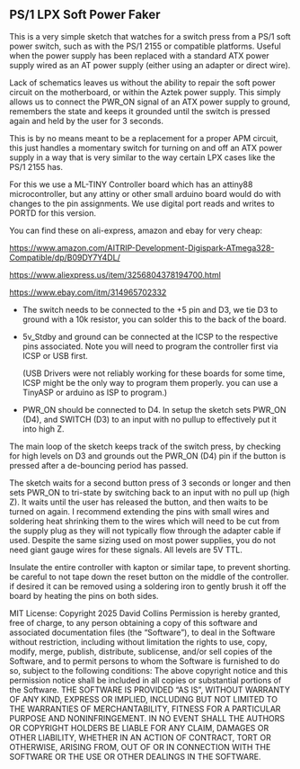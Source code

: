 PS/1 LPX Soft Power Faker
-------------------------
This is a very simple sketch that watches for a switch press from a PS/1 soft
power switch, such as with the PS/1 2155 or compatible platforms. Useful when
the power supply has been replaced with a standard ATX power supply wired as
an AT power supply (either using an adapter or direct wire).


Lack of schematics leaves us without the ability to repair the soft power
circuit on the motherboard, or within the Aztek power supply. This simply
allows us to connect the PWR_ON signal of an ATX power supply to ground,
remembers the state and keeps it grounded until the switch is pressed again
and held by the user for 3 seconds.


This is by no means meant to be a replacement for a proper APM circuit, this
just handles a momentary switch for turning on and off an ATX power supply
in a way that is very similar to the way certain LPX cases like the PS/1
2155 has. 


For this we use a ML-TINY Controller board which has an attiny88
microcontroller, but any attiny or other small arduino board would do with
changes to the pin assignments.  We use digital port reads and writes to
PORTD for this version.


You can find these on ali-express, amazon and ebay for very cheap:

https://www.amazon.com/AITRIP-Development-Digispark-ATmega328-Compatible/dp/B09DY7Y4DL/

https://www.aliexpress.us/item/3256804378194700.html

https://www.ebay.com/itm/314965702332


 - The switch needs to be connected to the +5 pin and D3, we tie D3 to ground
   with a 10k resistor, you can solder this to the back of the board.
  - 5v_Stdby and ground can be connected at the ICSP to the respective pins
   associated. Note you will need to program the controller first via ICSP
   or USB first.
      
       (USB Drivers were not reliably working for these boards for some
        time, ICSP might be the only way to program them properly. you
        can use a TinyASP or arduino as ISP to program.)


 - PWR_ON should be connected to D4.
In setup the sketch sets PWR_ON (D4), and SWITCH (D3) to an input with no pullup
to effectively put it into high Z. 


The main loop of the sketch keeps track of the switch press, by checking for
high levels on D3 and grounds out the PWR_ON (D4) pin if the button is pressed
after a de-bouncing period has passed.


The sketch waits for a second button press of 3 seconds or longer and then sets
PWR_ON to tri-state by switching back to an input with no pull up (high Z).
It waits until the user has released the button, and then waits to be turned on
again.
I recommend extending the pins with small wires and soldering heat shrinking
them to the wires which will need to be cut from the supply plug as they will
not typically flow through the adapter cable if used. Despite the same sizing
used on most power supplies, you do not need giant gauge wires for these
signals.  All levels are 5V TTL.


Insulate the entire controller with kapton or similar tape, to prevent shorting.
be careful to not tape down the reset button on the middle of the controller.
if desired it can be removed using a soldering iron to gently brush it off the
board by heating the pins on both sides.


MIT License:
Copyright 2025 David Collins
Permission is hereby granted, free of charge, to any person
obtaining a copy of this software and associated documentation
files (the “Software”), to deal in the Software without restriction,
including without limitation the rights to use, copy, modify,
merge, publish, distribute, sublicense, and/or sell copies of the
Software, and to permit persons to whom the Software is
furnished to do so, subject to the following conditions:
The above copyright notice and this permission notice shall be
included in all copies or substantial portions of the Software.
THE SOFTWARE IS PROVIDED “AS IS”, WITHOUT WARRANTY
OF ANY KIND, EXPRESS OR IMPLIED, INCLUDING BUT NOT
LIMITED TO THE WARRANTIES OF MERCHANTABILITY,
FITNESS FOR A PARTICULAR PURPOSE AND
NONINFRINGEMENT. IN NO EVENT SHALL THE AUTHORS OR
COPYRIGHT HOLDERS BE LIABLE FOR ANY CLAIM, DAMAGES
OR OTHER LIABILITY, WHETHER IN AN ACTION OF CONTRACT,
TORT OR OTHERWISE, ARISING FROM, OUT OF OR IN
CONNECTION WITH THE SOFTWARE OR THE USE OR OTHER
DEALINGS IN THE SOFTWARE.
